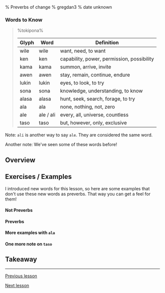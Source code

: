 % Preverbs of change
% gregdan3
% date unknown

### Words to Know

> %tokipona%
>
> | Glyph | Word      | Definition                                 |
> | ----- | --------- | ------------------------------------------ |
> | wile  | wile      | want, need, to want                        |
> | ken   | ken       | capability, power, permission, possibility |
> | kama  | kama      | summon, arrive, invite                     |
> | awen  | awen      | stay, remain, continue, endure             |
> | lukin | lukin     | eyes, to look, to try                      |
> | sona  | sona      | knowledge, understanding, to know          |
> | alasa | alasa     | hunt, seek, search, forage, to try         |
> | ala   | ala       | none, nothing, not, zero                   |
> | ale   | ale / ali | every, all, universe, countless            |
> | taso  | taso      | but, however, only, exclusive              |

Note: `ali` is another way to say `ale`. They are considered the same word.

Another note: We've seen some of these words before!

## Overview

## Exercises / Examples

I introduced new words for this lesson, so here are some examples that don't use these new words as preverbs. That way you can get a feel for them!

#### Not Preverbs

#### Preverbs

#### More examples with `ala`

#### One more note on `taso`

## Takeaway

---

[Previous lesson](./adj-pi.html)

[Next lesson](./o.html)
